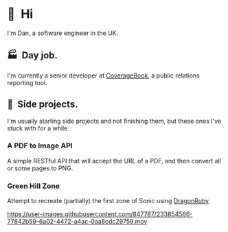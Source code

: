 # 👋 &nbsp;Hi

I'm Dan, a software engineer in the UK.

## 🏭 &nbsp;Day job.

I'm currently a senior developer at [CoverageBook](https://coveragebook.com/), a public relations reporting tool.

## 🤡 &nbsp;Side projects.

I'm usually starting side projects and not finishing them, but these ones I've stuck with for a while.

### A PDF to Image API

A simple RESTful API that will accept the URL of a PDF, and then convert all or some pages to PNG.

### Green Hill Zone

Attempt to recreate (partially) the first zone of Sonic using [DragonRuby](https://dragonruby.org/).




https://user-images.githubusercontent.com/847787/233854566-77842b59-6a02-4472-a4ac-0aa8cdc29759.mov

